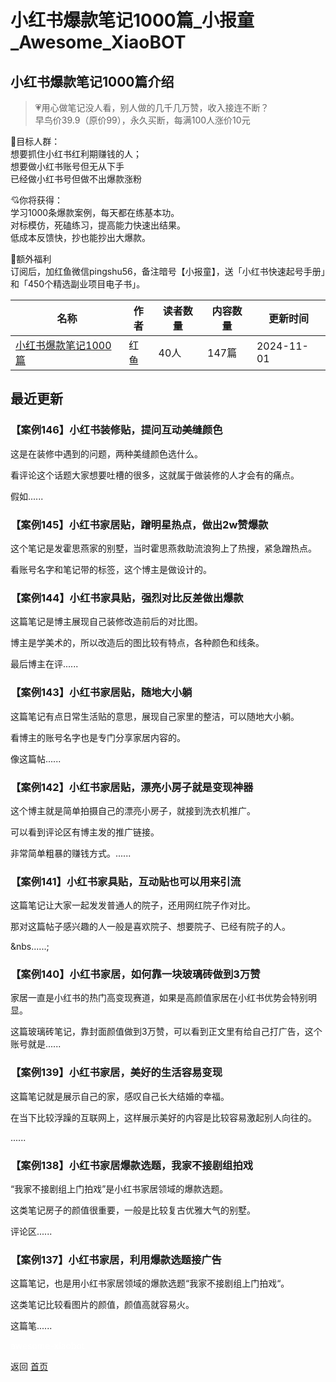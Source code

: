 # 小红书爆款笔记1000篇_小报童_Awesome_XiaoBOT

## 小红书爆款笔记1000篇介绍
> 💗用心做笔记没人看，别人做的几千几万赞，收入接连不断？    
早鸟价39.9（原价99），永久买断，每满100人涨价10元    
    
🍭目标人群：    
想要抓住小红书红利期赚钱的人；    
想要做小红书账号但无从下手    
已经做小红书号但做不出爆款涨粉    
    
💘你将获得：    
学习1000条爆款案例，每天都在练基本功。    
对标模仿，死磕练习，提高能力快速出结果。    
低成本反馈快，抄也能抄出大爆款。    
    
👋额外福利    
订阅后，加红鱼微信pingshu56，备注暗号【小报童】，送「小红书快速起号手册」和「450个精选副业项目电子书」。  
  


|名称|作者|读者数量|内容数量|更新时间|
|---|---|---|---|---|
|[小红书爆款笔记1000篇](https://xiaobot.net/p/pingshu56?refer=9c3f1c95-a052-465a-9902-f6d75080262a)|红鱼|40人|147篇|2024-11-01|

## 最近更新
### 【案例146】小红书装修贴，提问互动美缝颜色

这是在装修中遇到的问题，两种美缝颜色选什么。



看评论这个话题大家想要吐槽的很多，这就属于做装修的人才会有的痛点。



假如......

### 【案例145】小红书家居贴，蹭明星热点，做出2w赞爆款

这个笔记是发霍思燕家的别墅，当时霍思燕救助流浪狗上了热搜，紧急蹭热点。



看账号名字和笔记带的标签，这个博主是做设计的。



### 【案例144】小红书家具贴，强烈对比反差做出爆款

这篇笔记是博主展现自己装修改造前后的对比图。



博主是学美术的，所以改造后的图比较有特点，各种颜色和线条。



最后博主在评......

### 【案例143】小红书家居贴，随地大小躺

这篇笔记有点日常生活贴的意思，展现自己家里的整洁，可以随地大小躺。



看博主的账号名字也是专门分享家居内容的。



像这篇帖......

### 【案例142】小红书家居贴，漂亮小房子就是变现神器

这个博主就是简单拍摄自己的漂亮小房子，就接到洗衣机推广。



可以看到评论区有博主发的推广链接。



非常简单粗暴的赚钱方式。......

### 【案例141】小红书家具贴，互动贴也可以用来引流

 这篇笔记让大家一起发发普通人的院子，还用网红院子作对比。



那对这篇帖子感兴趣的人一般是喜欢院子、想要院子、已经有院子的人。

&nbs......;

### 【案例140】小红书家居，如何靠一块玻璃砖做到3万赞

家居一直是小红书的热门高变现赛道，如果是高颜值家居在小红书优势会特别明显。



这篇玻璃砖笔记，靠封面颜值做到3万赞，可以看到正文里有给自己打广告，这个账号就是......

### 【案例139】小红书家居，美好的生活容易变现

这篇笔记就是展示自己的家，感叹自己长大结婚的幸福。



在当下比较浮躁的互联网上，这样展示美好的内容是比较容易激起别人向往的。



......

### 【案例138】小红书家居爆款选题，我家不接剧组拍戏

“我家不接剧组上门拍戏”是小红书家居领域的爆款选题。



这类笔记房子的颜值很重要，一般是比较复古优雅大气的别墅。



评论区......

### 【案例137】小红书家居，利用爆款选题接广告

这篇笔记，也是用小红书家居领域的爆款选题“我家不接剧组上门拍戏“。



这类笔记比较看图片的颜值，颜值高就容易火。



这篇笔......


<a href="https://github.com/Reno9527/awesome-xiaobot" style="color: white; text-decoration: none;">awesome-xiaobot</a>

返回 [首页](../README.md)
